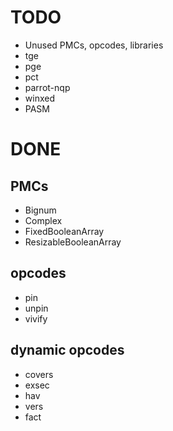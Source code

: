 TODO
====
* Unused PMCs, opcodes, libraries
* tge
* pge
* pct
* parrot-nqp
* winxed
* PASM

DONE
====

PMCs
----
* Bignum
* Complex
* FixedBooleanArray 
* ResizableBooleanArray

opcodes
-------
* pin
* unpin
* vivify

dynamic opcodes
---------------
* covers
* exsec
* hav
* vers
* fact
